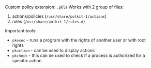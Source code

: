 Custom policy extension: `.pkla`
Works with 2 group of files:
1. actions/policies (`/usr/share/polkit-1/actions`)
2. rules (`/usr/share/polkit-1/rules.d`)

Important tools:
- `pkexec` - runs a program with the rights of another user or with root rights
- `pkaction` - can be used to display actions
- `pkcheck` - this can be used to check if a process is authorized for a specific action